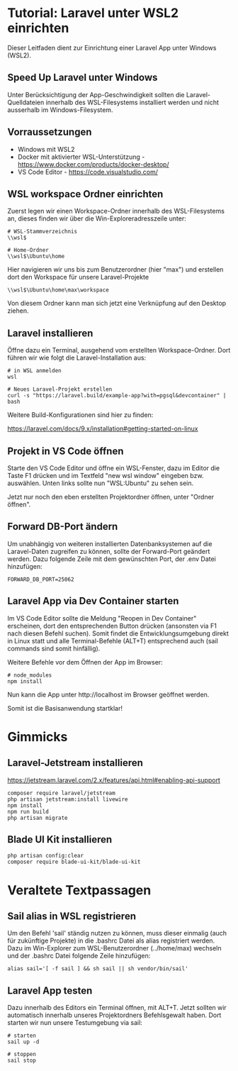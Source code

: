 # Tutorial: Laravel unter WSL2 einrichten
Dieser Leitfaden dient zur Einrichtung einer Laravel App unter Windows (WSL2).

## Speed Up Laravel unter Windows
Unter Berücksichtigung der App-Geschwindigkeit sollten die Laravel-Quelldateien innerhalb des WSL-Filesystems installiert werden und nicht ausserhalb im Windows-Filesystem.

## Vorraussetzungen
- Windows mit WSL2
- Docker mit aktivierter WSL-Unterstützung - https://www.docker.com/products/docker-desktop/
- VS Code Editor - https://code.visualstudio.com/

## WSL workspace Ordner einrichten 
Zuerst legen wir einen Workspace-Ordner innerhalb des WSL-Filesystems an, dieses finden wir über die Win-Exploreradresszeile unter:
```
# WSL-Stammverzeichnis
\\wsl$

# Home-Ordner
\\wsl$\Ubuntu\home
```
Hier navigieren wir uns bis zum Benutzerordner (hier "max") und erstellen dort den Workspace für unsere Laravel-Projekte
```
\\wsl$\Ubuntu\home\max\workspace
```
Von diesem Ordner kann man sich jetzt eine Verknüpfung auf den Desktop ziehen.

## Laravel installieren
Öffne dazu ein Terminal, ausgehend vom erstellten Workspace-Ordner. Dort führen wir wie folgt die Laravel-Installation aus:
```
# in WSL anmelden
wsl

# Neues Laravel-Projekt erstellen
curl -s "https://laravel.build/example-app?with=pgsql&devcontainer" | bash
```
Weitere Build-Konfigurationen sind hier zu finden:

https://laravel.com/docs/9.x/installation#getting-started-on-linux


## Projekt in VS Code öffnen
Starte den VS Code Editor und öffne ein WSL-Fenster, dazu im Editor die Taste F1 drücken und im Textfeld "new wsl window" eingeben bzw. auswählen. Unten links sollte nun "WSL:Ubuntu" zu sehen sein.

Jetzt nur noch den eben erstellten Projektordner öffnen, unter "Ordner öffnen".

## Forward DB-Port ändern
Um unabhängig von weiteren installierten Datenbanksystemen auf die Laravel-Daten zugreifen zu können, sollte der Forward-Port geändert werden. Dazu folgende Zeile mit dem gewünschten Port, der .env Datei hinzufügen:
```
FORWARD_DB_PORT=25062
```

## Laravel App via Dev Container starten
Im VS Code Editor sollte die Meldung "Reopen in Dev Container" erscheinen, dort den entsprechenden Button drücken (ansonsten via F1 nach diesen Befehl suchen). Somit findet die Entwicklungsumgebung direkt in Linux statt und alle Terminal-Befehle (ALT+T) entsprechend auch (sail commands sind somit hinfällig).

Weitere Befehle vor dem Öffnen der App im Browser:
```
# node_modules
npm install
```

Nun kann die App unter http://localhost im Browser geöffnet werden.

Somit ist die Basisanwendung startklar! 

# Gimmicks
## Laravel-Jetstream installieren
https://jetstream.laravel.com/2.x/features/api.html#enabling-api-support
```
composer require laravel/jetstream
php artisan jetstream:install livewire
npm install
npm run build
php artisan migrate
```

## Blade UI Kit installieren
```
php artisan config:clear
composer require blade-ui-kit/blade-ui-kit
```

# Veraltete Textpassagen

## Sail alias in WSL registrieren
Um den Befehl 'sail' ständig nutzen zu können, muss dieser einmalig (auch für zukünftige Projekte) in die .bashrc Datei als alias registriert werden. Dazu im Win-Explorer zum WSL-Benutzerordner (../home/max) wechseln und der .bashrc Datei folgende Zeile hinzufügen:
```
alias sail='[ -f sail ] && sh sail || sh vendor/bin/sail'
```

## Laravel App testen
Dazu innerhalb des Editors ein Terminal öffnen, mit ALT+T. Jetzt sollten wir automatisch innerhalb unseres Projektordners Befehlsgewalt haben. Dort starten wir nun unsere Testumgebung via sail:
```
# starten
sail up -d

# stoppen
sail stop
```